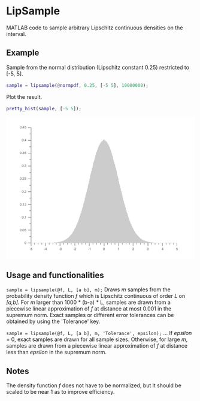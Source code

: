 # LipSample
MATLAB code to sample arbitrary Lipschitz continuous densities on the interval.

## Example

Sample from the normal distribution (Lipschitz constant 0.25) restricted to [-5, 5].

```matlab
sample = lipsample(@normpdf, 0.25, [-5 5], 10000000);
```
Plot the result.

```matlab
pretty_hist(sample, [-5 5]);
```

![](norm_sample.png)

## Usage and functionalities

`sample = lipsample(@f, L, [a b], m);` Draws _m_ samples from the probability density function _f_ which is Lipschitz continuous of order _L_ on _[a,b]_. For _m_ larger than 1000 * (b-a) * L, samples are drawn from a piecewise linear approximation of _f_ at distance at most 0.001 in the supremum norm. Exact samples or different error tolerances can be obtained by using the 'Tolerance' key.

`sample = lipsample(@f, L, [a b], m, 'Tolerance', epsilon);` ... If _epsilon_ = 0, exact samples are drawn for all sample sizes. Otherwise, for large _m_, samples are drawn from a piecewise linear approximation of _f_ at distance less than _epsilon_ in the supremum norm.

## Notes
The density function _f_ does not have to be normalized, but it should be scaled to be near 1 as to improve efficiency.
